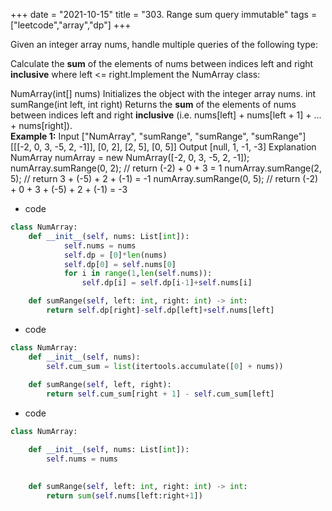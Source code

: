 +++ 
date = "2021-10-15"
title = "303. Range sum query immutable"
tags = ["leetcode","array","dp"]
+++

Given an integer array nums, handle multiple queries of the following type:

 Calculate the **sum** of the elements of nums between indices left and right **inclusive** where left <= right.Implement the NumArray class:

 NumArray(int[] nums) Initializes the object with the integer array nums.
 int sumRange(int left, int right) Returns the **sum** of the elements of nums between indices left and right **inclusive** (i.e. nums[left] + nums[left + 1] + ... + nums[right]).   
**Example 1:**
Input ["NumArray", "sumRange", "sumRange", "sumRange"] [[[-2, 0, 3, -5, 2, -1]], [0, 2], [2, 5], [0, 5]] Output [null, 1, -1, -3] Explanation NumArray numArray = new NumArray([-2, 0, 3, -5, 2, -1]); numArray.sumRange(0, 2); // return (-2) + 0 + 3 = 1 numArray.sumRange(2, 5); // return 3 + (-5) + 2 + (-1) = -1 numArray.sumRange(0, 5); // return (-2) + 0 + 3 + (-5) + 2 + (-1) = -3
- code
```py
class NumArray:
    def __init__(self, nums: List[int]):
            self.nums = nums
            self.dp = [0]*len(nums)
            self.dp[0] = self.nums[0]
            for i in range(1,len(self.nums)):
                self.dp[i] = self.dp[i-1]+self.nums[i]

    def sumRange(self, left: int, right: int) -> int:
        return self.dp[right]-self.dp[left]+self.nums[left]

```
- code
```py
class NumArray:
    def __init__(self, nums):
        self.cum_sum = list(itertools.accumulate([0] + nums))
        
    def sumRange(self, left, right):
        return self.cum_sum[right + 1] - self.cum_sum[left]

```
- code
```py
class NumArray:

    def __init__(self, nums: List[int]):
        self.nums = nums
        

    def sumRange(self, left: int, right: int) -> int:
        return sum(self.nums[left:right+1])

```
